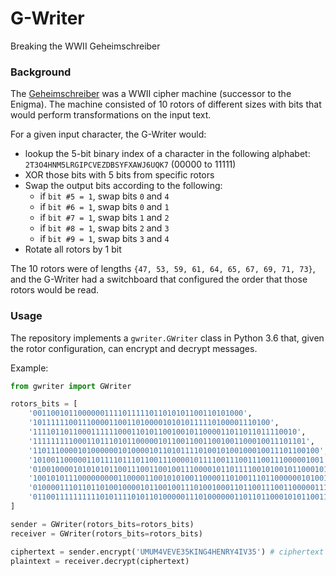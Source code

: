 # G-Writer
Breaking the WWII Geheimschreiber

### Background

The [Geheimschreiber](https://en.wikipedia.org/wiki/Siemens_and_Halske_T52) was a WWII cipher machine (successor to the Enigma). The machine consisted of 10 rotors of different sizes with bits that would perform transformations on the input text.

For a given input character, the G-Writer would:
- lookup the 5-bit binary index of a character in the following alphabet: `2T3O4HNM5LRGIPCVEZDBSYFXAWJ6UQK7` (00000 to 11111)
- XOR those bits with 5 bits from specific rotors
- Swap the output bits according to the following:
  - if `bit #5 = 1`, swap bits `0` and `4`
  - if `bit #6 = 1`, swap bits `0` and `1`
  - if `bit #7 = 1`, swap bits `1` and `2`
  - if `bit #8 = 1`, swap bits `2` and `3`
  - if `bit #9 = 1`, swap bits `3` and `4`
- Rotate all rotors by 1 bit

The 10 rotors were of lengths `{47, 53, 59, 61, 64, 65, 67, 69, 71, 73}`, and the G-Writer had a switchboard that configured the order that those rotors would be read.


### Usage

The repository implements a `gwriter.GWriter` class in Python 3.6 that, given the rotor configuration, can encrypt and decrypt messages.

Example:
```python
from gwriter import GWriter

rotors_bits = [
    '00110010110000001111011111011010101100110101000',
    '10111111001110000110011010000101010111110100001110100',
    '11110110110001111110001101011001001011000011011011011110010',
    '1111111110001101110101100000101100110011001001100010011101101',
    '1101110000101000000101000010110101111010010100100010011101100100',
    '10100110000011011110111011001110000101111001110011100111000001001',
    '0100100001010101011001110011001001110000101101111001010010110001011',
    '100101011100000000011000011001010100110000110100111011000000101001111',
    '01000011101101101001000010110010011101001000110110011100110000011110001',
    '0110011111111110101111010110100000111010000001101101100010101100110001010',
]

sender = GWriter(rotors_bits=rotors_bits)
receiver = GWriter(rotors_bits=rotors_bits)

ciphertext = sender.encrypt('UMUM4VEVE35KING4HENRY4IV35') # ciphertext = F4QR72QKRBZFTECBNMTYI6T2XF
plaintext = receiver.decrypt(ciphertext)
```
